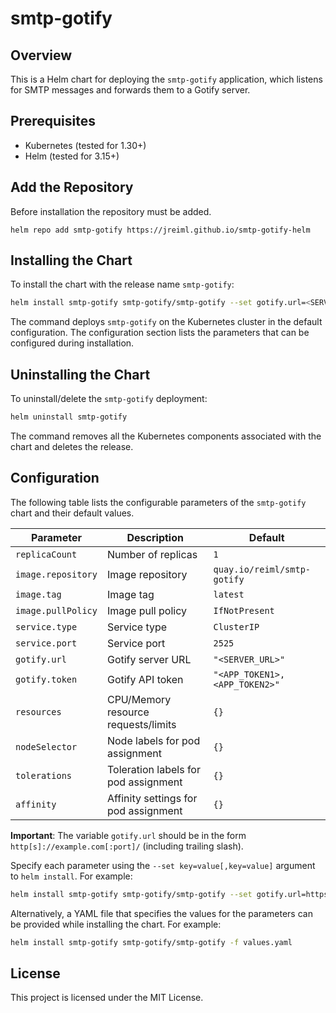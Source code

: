 # smtp-gotify

## Overview

This is a Helm chart for deploying the `smtp-gotify` application, which listens for SMTP messages and forwards them to a Gotify server.

## Prerequisites

- Kubernetes (tested for 1.30+)
- Helm (tested for 3.15+)

## Add the Repository
Before installation the repository must be added.

```
helm repo add smtp-gotify https://jreiml.github.io/smtp-gotify-helm
```

## Installing the Chart

To install the chart with the release name `smtp-gotify`:

```bash
helm install smtp-gotify smtp-gotify/smtp-gotify --set gotify.url=<SERVER_URL> --set gotify.token=<APP_TOKEN1>,<APP_TOKEN2>
``` 

The command deploys `smtp-gotify` on the Kubernetes cluster in the default configuration. 
The configuration section lists the parameters that can be configured during installation.

## Uninstalling the Chart

To uninstall/delete the `smtp-gotify` deployment:

```bash
helm uninstall smtp-gotify
```

The command removes all the Kubernetes components associated with the chart and deletes the release.

## Configuration

The following table lists the configurable parameters of the `smtp-gotify` chart and their default values.

| Parameter          | Description                            | Default                       |
|--------------------|----------------------------------------|-------------------------------|
| `replicaCount`     | Number of replicas                     | `1`                           |
| `image.repository` | Image repository                       | `quay.io/reiml/smtp-gotify`   |
| `image.tag`        | Image tag                              | `latest`                      |
| `image.pullPolicy` | Image pull policy                      | `IfNotPresent`                |
| `service.type`     | Service type                           | `ClusterIP`                   |
| `service.port`     | Service port                           | `2525`                        |
| `gotify.url`       | Gotify server URL                      | `"<SERVER_URL>"`              |
| `gotify.token`     | Gotify API token                       | `"<APP_TOKEN1>,<APP_TOKEN2>"` |
| `resources`        | CPU/Memory resource requests/limits    | `{}`                          |
| `nodeSelector`     | Node labels for pod assignment         | `{}`                          |
| `tolerations`      | Toleration labels for pod assignment   | `{}`                          |
| `affinity`         | Affinity settings for pod assignment   | `{}`                          |


**Important**: The variable `gotify.url` should be in the form `http[s]://example.com[:port]/` (including trailing slash).

Specify each parameter using the `--set key=value[,key=value]` argument to `helm install`. For example:

```bash
helm install smtp-gotify smtp-gotify/smtp-gotify --set gotify.url=https://your-gotify-server.com/ --set gotify.token=your-gotify-token
````

Alternatively, a YAML file that specifies the values for the parameters can be provided while installing the chart. 
For example:

```bash
helm install smtp-gotify smtp-gotify/smtp-gotify -f values.yaml
```

## License

This project is licensed under the MIT License.
